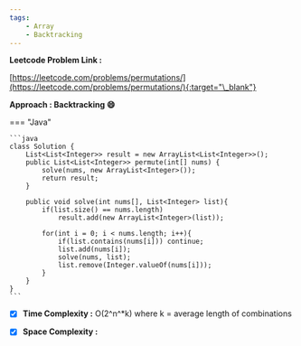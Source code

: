```yaml
---
tags:
    - Array
    - Backtracking
---
```


**Leetcode Problem Link :**

[https://leetcode.com/problems/permutations/](https://leetcode.com/problems/permutations/){:target="\_blank"}

**Approach : Backtracking :smile:**

=== "Java"

    ```java
    class Solution {
        List<List<Integer>> result = new ArrayList<List<Integer>>();
        public List<List<Integer>> permute(int[] nums) {
            solve(nums, new ArrayList<Integer>());
            return result;
        }

        public void solve(int nums[], List<Integer> list){
            if(list.size() == nums.length)
                result.add(new ArrayList<Integer>(list));

            for(int i = 0; i < nums.length; i++){
                if(list.contains(nums[i])) continue;
                list.add(nums[i]);
                solve(nums, list);
                list.remove(Integer.valueOf(nums[i]));
            }
        }
    }
    ```

-   [x] **Time Complexity :** O(2^n^\*k) where k = average length of combinations

-   [x] **Space Complexity :**
